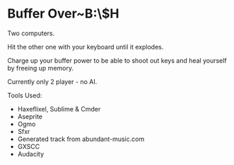 # Buffer Over~B:\\$H

Two computers. 

Hit the other one with your keyboard until it explodes.

Charge up your buffer power to be able to shoot out keys and heal yourself by freeing up memory.

Currently only 2 player - no AI.

Tools Used:

- Haxeflixel, Sublime & Cmder
- Aseprite
- Ogmo
- Sfxr
- Generated track from abundant-music.com
- GXSCC
- Audacity
